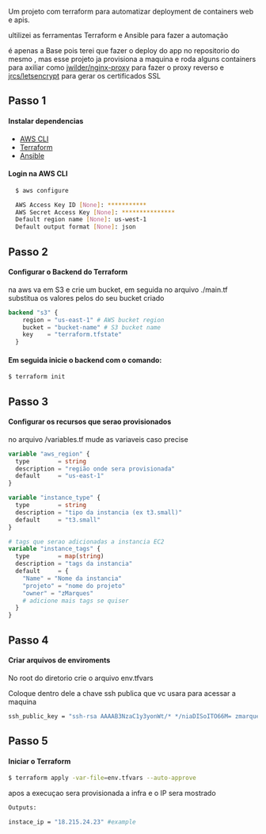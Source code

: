 Um projeto com terraform para automatizar deployment de containers web e apis.

ultilizei as ferramentas Terraform e Ansible para fazer a automação

é apenas a Base pois terei que fazer o deploy do app no repositorio do mesmo , mas esse projeto ja provisiona a maquina e roda alguns containers para axiliar como [jwilder/nginx-proxy](https://hub.docker.com/r/jwilder/nginx-proxy) para fazer o proxy reverso e [jrcs/letsencrypt](https://hub.docker.com/r/jrcs/letsencrypt-nginx-proxy-companion) para gerar os certificados SSL


## Passo 1

#### Instalar dependencias

- [AWS CLI](https://aws.amazon.com/pt/cli/)
- [Terraform](https://learn.hashicorp.com/tutorials/terraform/install-cli)
- [Ansible](https://docs.ansible.com/ansible/latest/installation_guide/intro_installation.html)

#### Login na AWS CLI

```bash
  $ aws configure

  AWS Access Key ID [None]: ***********
  AWS Secret Access Key [None]: ***************
  Default region name [None]: us-west-1
  Default output format [None]: json
```

## Passo 2

#### Configurar o Backend do Terraform

na aws va em S3 e crie um bucket,
em seguida no arquivo ./main.tf substitua os valores pelos do seu bucket criado

``` tf
backend "s3" {
    region = "us-east-1" # AWS bucket region
    bucket = "bucket-name" # S3 bucket name
    key    = "terraform.tfstate"
  }
```

#### Em seguida inicie o backend com o comando:

```bash
$ terraform init
```

## Passo 3

#### Configurar os recursos que serao provisionados

no arquivo /variables.tf mude as variaveis caso precise

``` tf
variable "aws_region" {
  type        = string
  description = "região onde sera provisionada"
  default     = "us-east-1"
}

variable "instance_type" {
  type        = string
  description = "tipo da instancia (ex t3.small)"
  default     = "t3.small"
}

# tags que serao adicionadas a instancia EC2
variable "instance_tags" {
  type        = map(string)
  description = "tags da instancia"
  default     = {
    "Name" = "Nome da instancia"
    "projeto" = "nome do projeto"
    "owner" = "zMarques"
    # adicione mais tags se quiser
  }
}
```

## Passo 4

#### Criar arquivos de enviroments

No root do diretorio crie o arquivo env.tfvars

Coloque dentro dele a chave ssh publica que vc usara para acessar a maquina

``` bash
ssh_public_key = "ssh-rsa AAAAB3NzaC1y3yonWt/* */niaDISoITO66M= zmarques@Exemplo"
```

## Passo 5

#### Iniciar o Terraform
``` bash
$ terraform apply -var-file=env.tfvars --auto-approve
```

apos a execuçao sera provisionada a infra e o IP sera mostrado
``` bash
Outputs:

instace_ip = "18.215.24.23" #example
```
